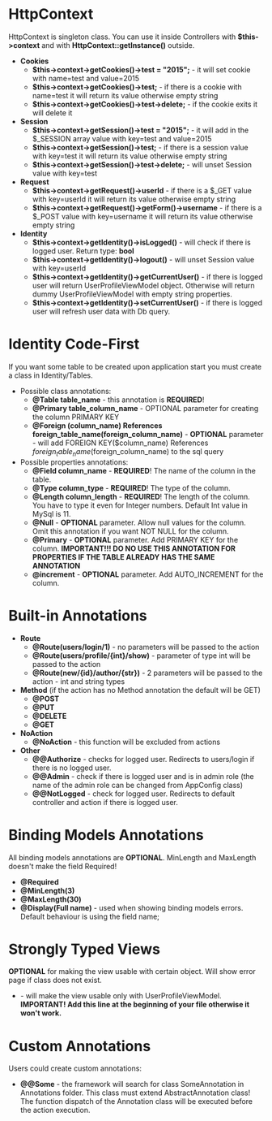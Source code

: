HttpContext
===========
HttpContext is singleton class. You can use it inside Controllers with **$this->context** and with **HttpContext::getInstance()** outside. 
- **Cookies**
    - **$this->context->getCookies()->test = "2015";** - it will set cookie with name=test and value=2015
    - **$this->context->getCookies()->test;** - if there is a cookie with name=test it will return its value otherwise empty string
    - **$this->context->getCookies()->test->delete;** - if the cookie exits it will delete it
- **Session**
    - **$this->context->getSession()->test = "2015";** - it will add in the $_SESSION array value with key=test and value=2015
    - **$this->context->getSession()->test;** - if there is a session value with key=test it will return its value otherwise empty string
    - **$this->context->getSession()->test->delete;** - will unset Session value with key=test
- **Request**
    - **$this->context->getRequest()->userId** - if there is a $_GET value with key=userId it will return its value otherwise empty string
    - **$this->context->getRequest()->getForm()->username** - if there is a $_POST value with key=username it will return its value otherwise empty string
- **Identity**
    - **$this->context->getIdentity()->isLogged()** - will check if there is logged user. Return type: **bool**
    - **$this->context->getIdentity()->logout()** - will unset Session value with key=userId
    - **$this->context->getIdentity()->getCurrentUser()** - if there is logged user will return UserProfileViewModel object. Otherwise will return dummy UserProfileViewModel with empty string properties.
    - **$this->context->getIdentity()->setCurrentUser()** - if there is logged user will refresh user data with Db query.
    
Identity Code-First
===================
If you want some table to be created upon application start you must create a class in Identity/Tables.
- Possible class annotations:
	- **@Table table_name** - this annotation is **REQUIRED**!
    - **@Primary table_column_name** - OPTIONAL parameter for creating the column PRIMARY KEY
    - **@Foreign (column_name) References foreign_table_name(foreign_column_name)** - **OPTIONAL** parameter - will add   FOREIGN KEY($column_name) References $foreign_table_name($foreign_column_name) to the sql query
- Possible properties annotations:
    - **@Field column_name** - **REQUIRED**! The name of the column in the table.
	- **@Type column_type** - **REQUIRED**! The type of the column.
	- **@Length	column_length** - **REQUIRED**! The length of the column. You have to type it even for Integer numbers. Default Int value in MySql is 11.
	- **@Null** - **OPTIONAL** parameter. Allow null values for the column. Omit this annotation if you want NOT NULL for the column.
	- **@Primary** - **OPTIONAL** parameter. Add PRIMARY KEY for the column. **IMPORTANT!!! DO NO USE THIS ANNOTATION FOR PROPERTIES IF THE TABLE ALREADY HAS THE SAME ANNOTATION**
    - **@increment** - **OPTIONAL** parameter. Add AUTO_INCREMENT for the column.

Built-in Annotations
====================
- **Route**
	- **@Route(users/login/1)** - no parameters will be passed to the action
	- **@Route(users/profile/{int}/show)** - parameter of type int will be passed to the action
	- **@Route(new/{id}/author/{str})** - 2 parameters will be passed to the action - int and string types
- **Method**
	(if the action has no Method annotation the default will be GET)
	- **@POST**
	- **@PUT**
	- **@DELETE**
	- **@GET**	
- **NoAction**
	- **@NoAction** - this function will be excluded from actions
- **Other**
	- **@@Authorize** - checks for logged user. Redirects to users/login if there is no logged user.
	- **@@Admin** - check if there is logged user and is in admin role (the name of the admin role can be changed from AppConfig class)
	- **@@NotLogged** - check for logged user. Redirects to default controller and action if there is logged user.

Binding Models Annotations
==========================
All binding models annotations are **OPTIONAL**. MinLength and MaxLength doesn't make the field Required!
- **@Required**
- **@MinLength(3)**
- **@MaxLength(30)**
- **@Display(Full name)** - used when showing binding models errors. Default behaviour is using the field name;

Strongly Typed Views
====================
**OPTIONAL** for making the view usable with certain object. Will show error page if class does not exist.
- **<?php  /\*\* @var \Framework\Models\ViewModels\UserProfileViewModel $model */ ?>** - will make the view usable only with UserProfileViewModel. **IMPORTANT! Add this line at the beginning of your file otherwise it won't work.**

Custom Annotations
==================
Users could create custom annotations:
- **@@Some** - the framework will search for class SomeAnnotation in Annotations folder. This class must extend AbstractAnnotation class!
         The function dispatch of the Annotation class will be executed before the action execution.